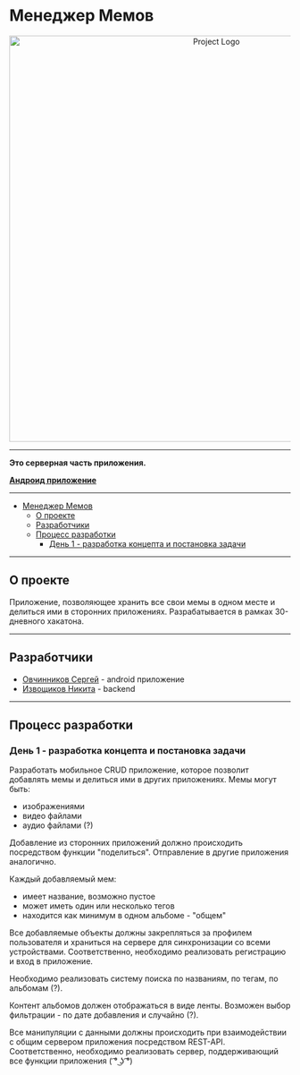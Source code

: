 # Менеджер Мемов
[comment]: <> (Название/кодовое название проекта)


<p align="center">
      <img src="https://sun7.userapi.com/sun7-8/s/v1/ig2/4ec8aqjTGq_Q6z59DksA_CcrpTNi6d2MRhRdehHYj8Sdz-tOWwoqaEYavlK8p-bon_CLe8T3sYDIWwVzCOkIZRcJ.jpg?size=430x378&quality=96&type=album" alt="Project Logo" width="726">
</p>

---

**Это серверная часть приложения.**

**[Андроид приложение](http://тут_твоя_ссылка)**

---

- [Менеджер Мемов](https://github.com/Doemu/MemeManagerServer#%D0%BC%D0%B5%D0%BD%D0%B5%D0%B4%D0%B6%D0%B5%D1%80-%D0%BC%D0%B5%D0%BC%D0%BE%D0%B2) 
    - [О проекте](https://github.com/Doemu/MemeManagerServer#%D0%BE-%D0%BF%D1%80%D0%BE%D0%B5%D0%BA%D1%82%D0%B5)
    - [Разработчики](https://github.com/Doemu/MemeManagerServer#%D1%80%D0%B0%D0%B7%D1%80%D0%B0%D0%B1%D0%BE%D1%82%D1%87%D0%B8%D0%BA%D0%B8)
    - [Процесс разработки](https://github.com/Doemu/MemeManagerServer#%D0%BF%D1%80%D0%BE%D1%86%D0%B5%D1%81%D1%81-%D1%80%D0%B0%D0%B7%D1%80%D0%B0%D0%B1%D0%BE%D1%82%D0%BA%D0%B8)
        - [День 1 - разработка концепта и постановка задачи](https://github.com/Doemu/MemeManagerServer#%D0%B4%D0%B5%D0%BD%D1%8C-1---%D1%80%D0%B0%D0%B7%D1%80%D0%B0%D0%B1%D0%BE%D1%82%D0%BA%D0%B0-%D0%BA%D0%BE%D0%BD%D1%86%D0%B5%D0%BF%D1%82%D0%B0-%D0%B8-%D0%BF%D0%BE%D1%81%D1%82%D0%B0%D0%BD%D0%BE%D0%B2%D0%BA%D0%B0-%D0%B7%D0%B0%D0%B4%D0%B0%D1%87%D0%B8)



---

## О проекте

Приложение, позволяющее хранить все свои мемы в одном месте и делиться ими в сторонних приложениях.
Разрабатывается в рамках 30-дневного хакатона.

---

## Разработчики
- [Овчинников Сергей](http://тут_ссылка_на_профиль_или_ещё_что-то) - android приложение
- [Извощиков Никита](https://github.com/Doemu) - backend

---

## Процесс разработки

### День 1 - разработка концепта и постановка задачи

Разработать мобильное CRUD приложение, которое позволит добавлять мемы и делиться ими в других приложениях.
Мемы могут быть:
- изображениями
- видео файлами
- аудио файлами (?)

Добавление из сторонних приложений должно происходить посредством функции "поделиться". Отправление в другие приложения аналогично.

Каждый добавляемый мем: 
- имеет название, возможно пустое
- может иметь один или несколько тегов
- находится как минимум в одном альбоме - "общем"

Все добавляемые объекты должны закрепляться за профилем пользователя и храниться на сервере для синхронизации со всеми устройствами.
Соответственно, необходимо реализовать регистрацию и вход в приложение.

Необходимо реализовать систему поиска по названиям, по тегам, по альбомам (?).

Контент альбомов должен отображаться в виде ленты. Возможен выбор фильтрации - по дате добавления и случайно (?).

Все манипуляции с данными должны происходить при взаимодействии с общим сервером приложения посредством REST-API. 
Соответственно, необходимо реализовать сервер, поддерживающий все функции приложения ( ͡° ͜ʖ ͡°)







